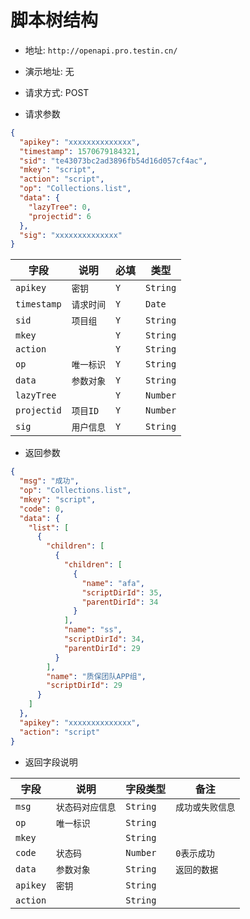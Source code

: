 # 脚本树结构

* 地址: `http://openapi.pro.testin.cn/`
* 演示地址: 无
* 请求方式: POST

* 请求参数

```json
{
  "apikey": "xxxxxxxxxxxxxx",
  "timestamp": 1570679184321,
  "sid": "te43073bc2ad3896fb54d16d057cf4ac",
  "mkey": "script",
  "action": "script",
  "op": "Collections.list",
  "data": {
    "lazyTree": 0,
    "projectid": 6
  },
  "sig": "xxxxxxxxxxxxxx"
}
```

|字段|说明|必填|类型|
|---|---|---|---|
|`apikey`|`密钥`|`Y`|`String`|
|`timestamp`|`请求时间`|`Y`|`Date`|
|`sid`|`项目组`|`Y`|`String`|
|`mkey`|` `|`Y`|`String`|
|`action`|` `|`Y`|`String`|
|`op`|`唯一标识`|`Y`|`String`|
|`data`|`参数对象`|`Y`|`String`|
|`lazyTree`|` `|`Y`|`Number`|
|`projectid`|`项目ID`|`Y`|`Number`|
|`sig`|`用户信息`|`Y`|`String`|

* 返回参数

```json
{
  "msg": "成功",
  "op": "Collections.list",
  "mkey": "script",
  "code": 0,
  "data": {
    "list": [
      {
        "children": [
          {
            "children": [
              {
                "name": "afa",
                "scriptDirId": 35,
                "parentDirId": 34
              }
            ],
            "name": "ss",
            "scriptDirId": 34,
            "parentDirId": 29
          }
        ],
        "name": "质保团队APP组",
        "scriptDirId": 29
      }
    ]
  },
  "apikey": "xxxxxxxxxxxxxx",
  "action": "script"
}
```

* 返回字段说明

|字段|说明|字段类型|备注|
|---|---|---|---|
|`msg`|`状态码对应信息`|`String`|`成功或失败信息`|
|`op`|`唯一标识`|`String`|` `|
|`mkey`|` `|`String`|` `|
|`code`|`状态码`|`Number`|`0表示成功`|
|`data`|`参数对象`|`String`|`返回的数据`|
|`apikey`|`密钥`|`String`|` `|
|`action`|` `|`String`|` `|

